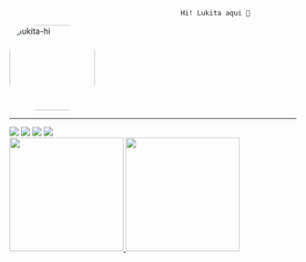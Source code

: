                                               Hi! Lukita aqui 🖖

<img align="center" alt="lukita-hi" height="150" style="border-radius:50px;" src="https://64.media.tumblr.com/494671e3983f6e7534ed8a0da139f0f6/tumblr_osbigv2WGB1wsnerzo1_1280.png">

<hr>
<div>
  <a href="mailto:lucasnunesrg@protonmail.com" target="_blank"><img src="https://img.shields.io/badge/ProtonMail-8B89CC?style=for-the-badge&logo=protonmail&logoColor=white"></a>
  <a href="https://www.instagram.com/lukita_gs" target="_blank"><img src="https://img.shields.io/badge/Instagram-E4405F?style=for-the-badge&logo=instagram&logoColor=white"></a>
  <a href="https://www.linkedin.com/in/lucas-v-67a949120/" target="_blank"><img src="https://img.shields.io/badge/LinkedIn-0077B5?style=for-the-badge&logo=linkedin&logoColor=white" target="_blank"></a>
  <a href="https://www.facebook.com/LukitaKyuura/" target="_blank"><img src="https://img.shields.io/badge/Facebook-1877F2?style=for-the-badge&logo=facebook&logoColor=white" target="_blank"></a>
</div>

<div align="left">
  <a href="https://github.com/lucasnunes123">
  <img height="200em" src="https://github-readme-stats.vercel.app/api?username=lucasnunes123&show_icons=true&theme=midnight-purple&include_all_commits=true&count_private=true"/>
  <img height="200em" src="https://github-readme-stats.vercel.app/api/top-langs/?username=lucasnunes123&layout=compact&langs_count=7&theme=midnight-purple"/>
</div>
  
  
<!--
**lucasnunes123/lucasnunes123** is a ✨ _special_ ✨ repository because its `README.md` (this file) appears on your GitHub profile.

Here are some ideas to get you started:

- 🔭 I’m currently working on ...
- 🌱 I’m currently learning ...
- 👯 I’m looking to collaborate on ...
- 🤔 I’m looking for help with ...
- 💬 Ask me about ...
- 📫 How to reach me: ...
- 😄 Pronouns: ...
- ⚡ Fun fact: ...
-->
